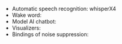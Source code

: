 - Automatic speech recognition: whisperX4
- Wake word: 
- Model AI chatbot:
- Visualizers:
- Bindings of noise suppression: 
